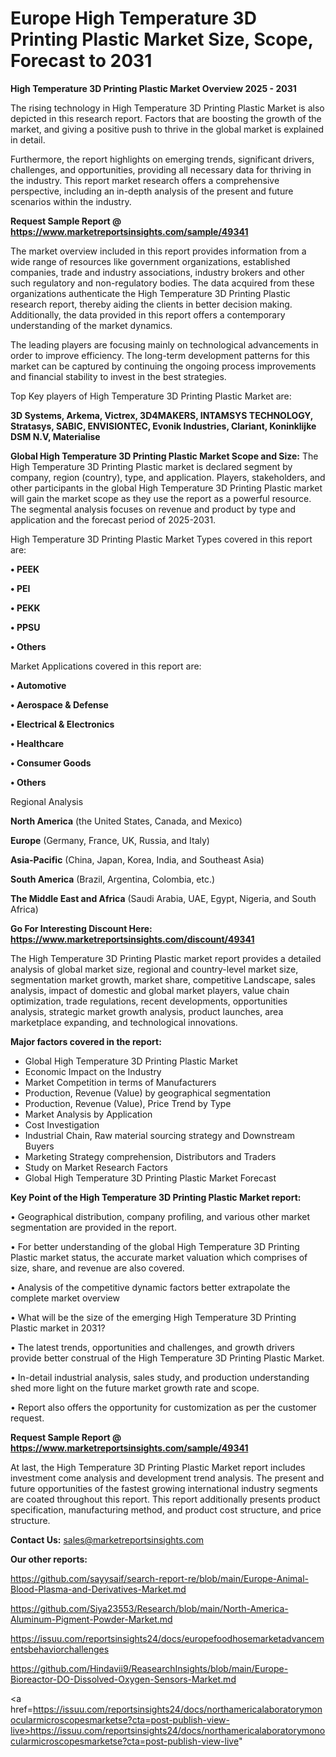 # Europe High Temperature 3D Printing Plastic Market Size, Scope, Forecast to 2031

<Strong> High Temperature 3D Printing Plastic Market Overview 2025 - 2031</strong>

The rising technology in High Temperature 3D Printing Plastic Market is also depicted in this research report. Factors that are boosting the growth of the market, and giving a positive push to thrive in the global market is explained in detail.

Furthermore, the report highlights on emerging trends, significant drivers, challenges, and opportunities, providing all necessary data for thriving in the industry. This report market research offers a comprehensive perspective, including an in-depth analysis of the present and future scenarios within the industry.

<strong>Request Sample Report @ <a href=https://www.marketreportsinsights.com/sample/49341>https://www.marketreportsinsights.com/sample/49341</a></strong>

The market overview included in this report provides information from a wide range of resources like government organizations, established companies, trade and industry associations, industry brokers and other such regulatory and non-regulatory bodies. The data acquired from these organizations authenticate the High Temperature 3D Printing Plastic research report, thereby aiding the clients in better decision making. Additionally, the data provided in this report offers a contemporary understanding of the market dynamics.

The leading players are focusing mainly on technological advancements in order to improve efficiency. The long-term development patterns for this market can be captured by continuing the ongoing process improvements and financial stability to invest in the best strategies.

Top Key players of High Temperature 3D Printing Plastic Market are:

<strong>3D Systems, Arkema, Victrex, 3D4MAKERS, INTAMSYS TECHNOLOGY, Stratasys, SABIC, ENVISIONTEC, Evonik Industries, Clariant, Koninklijke DSM N.V, Materialise</strong>

<strong><b>Global High Temperature 3D Printing Plastic Market Scope and Size:</b></strong>
The High Temperature 3D Printing Plastic market is declared segment by company, region (country), type, and application. Players, stakeholders, and other participants in the global High Temperature 3D Printing Plastic market will gain the market scope as they use the report as a powerful resource. The segmental analysis focuses on revenue and product by type and application and the forecast period of 2025-2031.

High Temperature 3D Printing Plastic Market Types covered in this report are:

<strong>•  PEEK

•  PEI

•  PEKK

•  PPSU

•  Others</strong>

Market Applications covered in this report are:

<strong>•  Automotive

•  Aerospace & Defense

•  Electrical & Electronics

•  Healthcare

•  Consumer Goods

•  Others</strong> 

Regional Analysis

<strong>North America</strong> (the United States, Canada, and Mexico)

<strong>Europe</strong> (Germany, France, UK, Russia, and Italy)

<strong>Asia-Pacific</strong> (China, Japan, Korea, India, and Southeast Asia)

<strong>South America</strong> (Brazil, Argentina, Colombia, etc.)

<strong>The Middle East and Africa</strong> (Saudi Arabia, UAE, Egypt, Nigeria, and South Africa)

<strong>Go For Interesting Discount Here: <a href=https://www.marketreportsinsights.com/discount/49341>https://www.marketreportsinsights.com/discount/49341</a></strong>

The High Temperature 3D Printing Plastic market report provides a detailed analysis of global market size, regional and country-level market size, segmentation market growth, market share, competitive Landscape, sales analysis, impact of domestic and global market players, value chain optimization, trade regulations, recent developments, opportunities analysis, strategic market growth analysis, product launches, area marketplace expanding, and technological innovations.

<strong><b>Major factors covered in the report:</b></strong>
<ul>
  <li>Global High Temperature 3D Printing Plastic Market </li>
  <li>Economic Impact on the Industry</li>
  <li>Market Competition in terms of Manufacturers</li>
  <li>Production, Revenue (Value) by geographical segmentation</li>
  <li>Production, Revenue (Value), Price Trend by Type</li>
  <li>Market Analysis by Application</li>
  <li>Cost Investigation</li>
  <li>Industrial Chain, Raw material sourcing strategy and Downstream Buyers</li>
  <li>Marketing Strategy comprehension, Distributors and Traders</li>
  <li>Study on Market Research Factors</li>
  <li>Global High Temperature 3D Printing Plastic Market Forecast</li>
</ul>

<strong><b>Key Point of the High Temperature 3D Printing Plastic Market report:</b></strong>

• Geographical distribution, company profiling, and various other market segmentation are provided in the report.

• For better understanding of the global High Temperature 3D Printing Plastic market status, the accurate market valuation which comprises of size, share, and revenue are also covered.

• Analysis of the competitive dynamic factors better extrapolate the complete market overview

• What will be the size of the emerging High Temperature 3D Printing Plastic market in 2031?

• The latest trends, opportunities and challenges, and growth drivers provide better construal of the High Temperature 3D Printing Plastic Market.

• In-detail industrial analysis, sales study, and production understanding shed more light on the future market growth rate and scope.

• Report also offers the opportunity for customization as per the customer request.

<strong>Request Sample Report @ <a href=https://www.marketreportsinsights.com/sample/49341>https://www.marketreportsinsights.com/sample/49341</a></strong>

At last, the High Temperature 3D Printing Plastic Market report includes investment come analysis and development trend analysis. The present and future opportunities of the fastest growing international industry segments are coated throughout this report. This report additionally presents product specification, manufacturing method, and product cost structure, and price structure.

<strong>Contact Us:</strong>
sales@marketreportsinsights.com

<strong>Our other reports:</strong>

<a href=https://github.com/sayysaif/search-report-re/blob/main/Europe-Animal-Blood-Plasma-and-Derivatives-Market.md>https://github.com/sayysaif/search-report-re/blob/main/Europe-Animal-Blood-Plasma-and-Derivatives-Market.md</a>

<a href=https://github.com/Siya23553/Research/blob/main/North-America-Aluminum-Pigment-Powder-Market.md>https://github.com/Siya23553/Research/blob/main/North-America-Aluminum-Pigment-Powder-Market.md</a>

<a href=https://issuu.com/reportsinsights24/docs/europefoodhosemarketadvancementsbehaviorchallenges>https://issuu.com/reportsinsights24/docs/europefoodhosemarketadvancementsbehaviorchallenges</a>

<a href=https://github.com/Hindavii9/ReasearchInsights/blob/main/Europe-Bioreactor-DO-Dissolved-Oxygen-Sensors-Market.md>https://github.com/Hindavii9/ReasearchInsights/blob/main/Europe-Bioreactor-DO-Dissolved-Oxygen-Sensors-Market.md</a>

<a href=https://issuu.com/reportsinsights24/docs/northamericalaboratorymonocularmicroscopesmarketse?cta=post-publish-view-live>https://issuu.com/reportsinsights24/docs/northamericalaboratorymonocularmicroscopesmarketse?cta=post-publish-view-live</a>"
